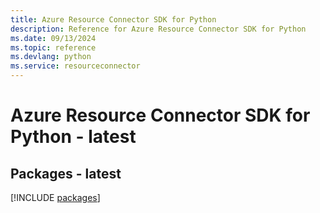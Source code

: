 ```yaml
---
title: Azure Resource Connector SDK for Python
description: Reference for Azure Resource Connector SDK for Python
ms.date: 09/13/2024
ms.topic: reference
ms.devlang: python
ms.service: resourceconnector
---
```

# Azure Resource Connector SDK for Python - latest
## Packages - latest
[!INCLUDE [packages](resource-connector-index.md)]